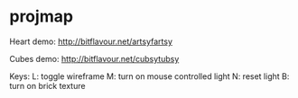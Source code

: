 # projmap

Heart demo: http://bitflavour.net/artsyfartsy

Cubes demo: http://bitflavour.net/cubsytubsy

Keys:
L: toggle wireframe
M: turn on mouse controlled light
N: reset light
B: turn on brick texture
